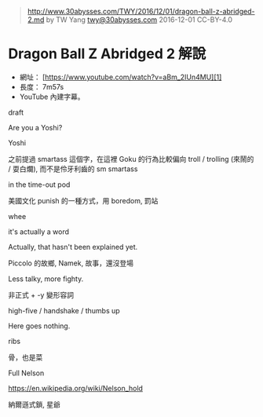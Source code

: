 ﻿> http://www.30abysses.com/TWY/2016/12/01/dragon-ball-z-abridged-2.md
> by TW Yang <twy@30abysses.com> 2016-12-01 CC-BY-4.0

# Dragon Ball Z Abridged 2  解說

* 網址： [https://www.youtube.com/watch?v=aBm_2IUn4MU][1]
* 長度： 7m57s
* YouTube 內建字幕。

[1]: https://www.youtube.com/watch?v=aBm_2IUn4MU


draft

Are you a Yoshi?

Yoshi

之前提過 smartass 這個字，在這裡 Goku 的行為比較偏向 troll / trolling (來鬧的 / 耍白爛), 而不是伶牙利齒的 sm smartass



in the time-out pod

美國文化 punish 的一種方式，用 boredom, 罰站



whee

it's actually a word



Actually, that hasn't been explained yet.

Piccolo 的故鄉, Namek, 故事，還沒登場


Less talky, more fighty.

非正式 + -y 變形容詞



high-five / handshake / thumbs up



Here goes nothing.



ribs

骨，也是菜



Full Nelson

https://en.wikipedia.org/wiki/Nelson_hold

納爾遜式鎖, 星爺
